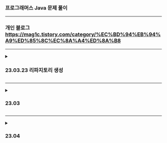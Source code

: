 ### 프로그래머스 Java 문제 풀이
<hr>

### 개인 블로그 https://mag1c.tistory.com/category/%EC%BD%94%EB%94%A9%ED%85%8C%EC%8A%A4%ED%8A%B8
<hr>

<details>
<summary><h3>23.03.23 리파지토리 생성</h3></summary>

    Lv1
    바탕화면 정리, 덧칠하기, 대충 만든 자판, 카드 뭉치, 둘만의 암호, 개인정보 수집 유효기간(2023 카카오 블라인드), 크기가 작은 부분 문자열
    가장 가까운 같은 글자, 문자열 나누기, 푸드 파이터 대회, 콜라 문제, 삼총사, 숫자 짝꿍, 신고 결과 받기(2022 카카오 블라인드)
    두 정수 사이의 합, 나누어 떨어지는 숫자 배열
<br>

    Lv2 
    혼자서 하는 틱택토, 호텔 대실, 뒤에 있는 큰 수 찾기, 숫자 변환하기, 마법의 엘리베이터, 귤 고르기, 문자열 압축(2020 카카오 블라인드)
    구명보트(탐욕법), 프린터(스택/큐), 기능개발(스택/큐), 주식가격(스택/큐), N개의 최소공배수, JadenCase 문자열 만들기, 행렬의 곱셈, 멀리 뛰기
    올바른 괄호(스택/큐)
<br>

    Lv3 
    보석 쇼핑(2020 카카오 인턴십), 순위(그래프), 입국심사(이분탐색), 단속카메라(탐욕법), 섬 연결하기(탐욕법), 베스트앨범(해시)
    셔틀버스(2018 카카오 블라인드), 숫자게임(Summer/Winter Coding 2018), 야근지수

</details>

<hr>

<details>
<summary><h3>23.03</h3></summary>

    Lv1
    공원 산책

<br>

    Lv2 
    타겟 넘버(DFS/BFS), 할인 행사, 광물 캐기, 짝지어 제거하기(2017 팁스타운)

<br>

    Lv3
    연속 펄스 부분 수의 합


</details>

<hr>

<details>
<summary><h3>23.04</h3></summary>

    Lv1
    달리기 경주, 폰켓몬(해시), 완주하지 못한 선수

<br>

    Lv2 
    시소 짝꿍, 무인도 여행(DFS/BFS - DFS), 테이블 해시 함수, 요격 시스템, 전화번호 목록(해시), 위장

<br>

    Lv3
    
</details>
